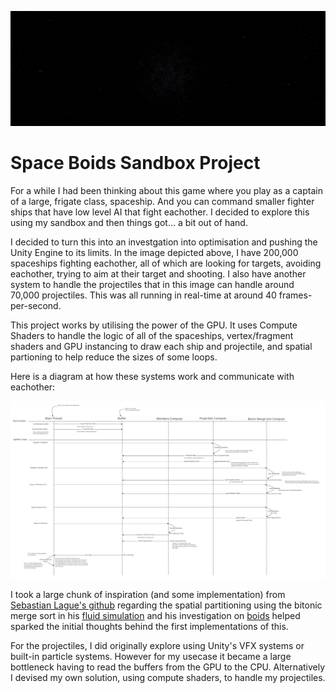 ![thumbnailImage](Thumbnail.png)

# Space Boids Sandbox Project

For a while I had been thinking about this game where you play as a captain of a large, frigate class, spaceship. And you can command smaller fighter ships that have low level AI that fight eachother. I decided to explore this using my sandbox and then things got... a bit out of hand.

I decided to turn this into an investgation into optimisation and pushing the Unity Engine to its limits. In the image depicted above, I have 200,000 spaceships fighting eachother, all of which are looking for targets, avoiding eachother, trying to aim at their target and shooting. I also have another system to handle the projectiles that in this image can handle around 70,000 projectiles. This was all running in real-time at around 40 frames-per-second.

This project works by utilising the power of the GPU. It uses Compute Shaders to handle the logic of all of the spaceships, vertex/fragment shaders and GPU instancing to draw each ship and projectile, and spatial partioning to help reduce the sizes of some loops.

Here is a diagram at how these systems work and communicate with eachother:

![event-diagram](Projectile-Handling-System.svg)

I took a large chunk of inspiration (and some implementation) from [Sebastian Lague's github](https://github.com/SebLague) regarding the spatial partitioning using the bitonic merge sort in his [fluid simulation](https://github.com/SebLague/Fluid-Sim) and his investigation on [boids](https://github.com/SebLague/Boids) helped sparked the initial thoughts behind the first implementations of this.

For the projectiles, I did originally explore using Unity's VFX systems or built-in particle systems. However for my usecase it became a large bottleneck having to read the buffers from the GPU to the CPU. Alternatively I devised my own solution, using compute shaders, to handle my projectiles.